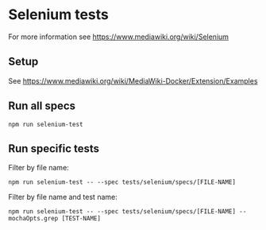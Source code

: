 # Selenium tests

For more information see https://www.mediawiki.org/wiki/Selenium

## Setup

See https://www.mediawiki.org/wiki/MediaWiki-Docker/Extension/Examples

## Run all specs

    npm run selenium-test

## Run specific tests

Filter by file name:

    npm run selenium-test -- --spec tests/selenium/specs/[FILE-NAME]

Filter by file name and test name:

    npm run selenium-test -- --spec tests/selenium/specs/[FILE-NAME] --mochaOpts.grep [TEST-NAME]
